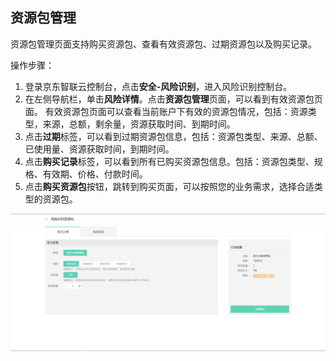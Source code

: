 ## 资源包管理

资源包管理页面支持购买资源包、查看有效资源包、过期资源包以及购买记录。

操作步骤：

1. 登录京东智联云控制台，点击**安全-风险识别**，进入风险识别控制台。
2. 在左侧导航栏，单击**风险详情**。点击**资源包管理**页面，可以看到有效资源包页面。 有效资源包页面可以查看当前账户下有效的资源包情况，包括：资源类型，来源，总额，剩余量，资源获取时间、到期时间。
3. 点击**过期**标签，可以看到过期资源包信息，包括：资源包类型、来源、总额、已使用量、资源获取时间，到期时间。
4. 点击**购买记录**标签，可以看到所有已购买资源包信息。包括：资源包类型、规格、有效期、价格、付款时间。
5. 点击**购买资源包**按钮，跳转到购买页面，可以按照您的业务需求，选择合适类型的资源包。

![image](../../../../image/Risk-Detection/resource.png)